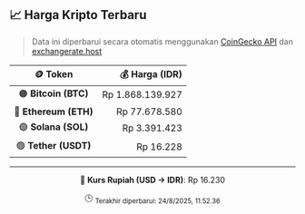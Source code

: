 

<!-- HARGA_KRIPTO -->
## 📈 Harga Kripto Terbaru

> Data ini diperbarui secara otomatis menggunakan [CoinGecko API](https://www.coingecko.com/) dan [exchangerate.host](https://exchangerate.host/)

<div align="center">

| 🪙 Token | 💰 Harga (IDR) |
|:------:|---------------:|
| 🟠 **Bitcoin (BTC)**   | Rp 1.868.139.927 |
| 🔵 **Ethereum (ETH)**  | Rp 77.678.580 |
| 🟣 **Solana (SOL)**    | Rp 3.391.423 |
| 🟢 **Tether (USDT)**   | Rp 16.228 |

---

💱 **Kurs Rupiah (USD → IDR)**: Rp 16.230

🕒 <sub>Terakhir diperbarui: 24/8/2025, 11.52.36</sub>

</div>
<!-- /HARGA_KRIPTO -->